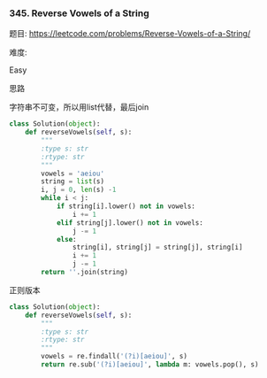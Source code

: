 ### 345. Reverse Vowels of a String


题目:
<https://leetcode.com/problems/Reverse-Vowels-of-a-String/>


难度:

Easy



思路

字符串不可变，所以用list代替，最后join



```python
class Solution(object):
    def reverseVowels(self, s):
        """
        :type s: str
        :rtype: str
        """
        vowels = 'aeiou'
        string = list(s)
        i, j = 0, len(s) -1
        while i < j:
            if string[i].lower() not in vowels:
                i += 1
            elif string[j].lower() not in vowels:
                j -= 1
            else:
                string[i], string[j] = string[j], string[i]
                i += 1
                j -= 1
        return ''.join(string)
```

正则版本

```python
class Solution(object):
    def reverseVowels(self, s):
        """
        :type s: str
        :rtype: str
        """
        vowels = re.findall('(?i)[aeiou]', s)
        return re.sub('(?i)[aeiou]', lambda m: vowels.pop(), s)
```








